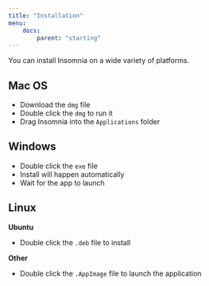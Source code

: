 ```yaml
---
title: "Installation"
menu:
    docs:
        parent: "starting"
---
```


You can install Insomnia on a wide variety of platforms.


## Mac OS

- Download the `dmg` file
- Double click the `dmg` to run it
- Drag Insomnia into the `Applications` folder


## Windows

- Double click the `exe` file 
- Install will happen automatically
- Wait for the app to launch


## Linux

**Ubuntu**

- Double click the `.deb` file to install

**Other**

- Double click the `.AppImage` file to launch the application

